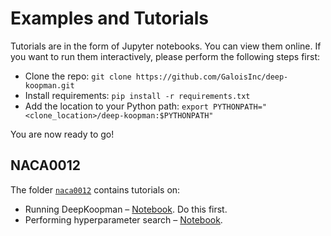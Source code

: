 # Examples and Tutorials
Tutorials are in the form of Jupyter notebooks. You can view them online. If you want to run them interactively, please perform the following steps first:
- Clone the repo: `git clone https://github.com/GaloisInc/deep-koopman.git`
- Install requirements: `pip install -r requirements.txt`
- Add the location to your Python path: `export PYTHONPATH="<clone_location>/deep-koopman:$PYTHONPATH"`

You are now ready to go!

## NACA0012
The folder [`naca0012`](./naca0012/) contains tutorials on:
- Running DeepKoopman – [Notebook](./naca0012/run.ipynb). Do this first.
- Performing hyperparameter search – [Notebook](./naca0012/hyp_search.ipynb).
